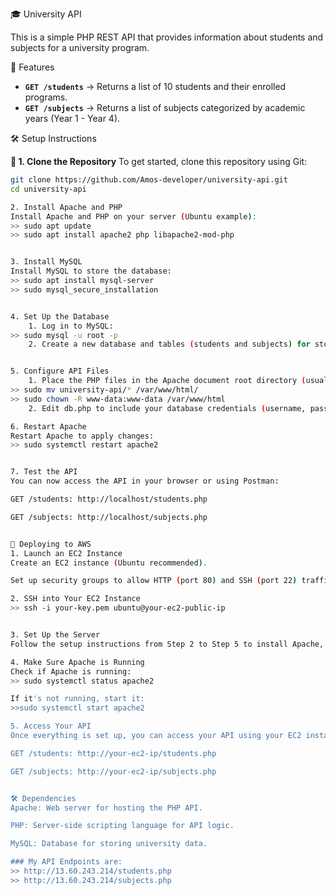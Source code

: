 🎓 University API

This is a simple PHP REST API that provides information about students and subjects for a university program.

🚀 Features

- **`GET /students`** → Returns a list of 10 students and their enrolled programs.
- **`GET /subjects`** → Returns a list of subjects categorized by academic years (Year 1 - Year 4).



🛠️ Setup Instructions

**🔹 1. Clone the Repository**
To get started, clone this repository using Git:

```sh
git clone https://github.com/Amos-developer/university-api.git
cd university-api

2. Install Apache and PHP
Install Apache and PHP on your server (Ubuntu example):
>> sudo apt update
>> sudo apt install apache2 php libapache2-mod-php


3. Install MySQL
Install MySQL to store the database:
>> sudo apt install mysql-server
>> sudo mysql_secure_installation


4. Set Up the Database
    1. Log in to MySQL:
>> sudo mysql -u root -p
    2. Create a new database and tables (students and subjects) for storing the necessary data.


5. Configure API Files
    1. Place the PHP files in the Apache document root directory (usually /var/www/html):
>> sudo mv university-api/* /var/www/html/
>> sudo chown -R www-data:www-data /var/www/html
    2. Edit db.php to include your database credentials (username, password, database name).

6. Restart Apache
Restart Apache to apply changes:
>> sudo systemctl restart apache2


7. Test the API
You can now access the API in your browser or using Postman:

GET /students: http://localhost/students.php

GET /subjects: http://localhost/subjects.php


🚀 Deploying to AWS
1. Launch an EC2 Instance
Create an EC2 instance (Ubuntu recommended).

Set up security groups to allow HTTP (port 80) and SSH (port 22) traffic.

2. SSH into Your EC2 Instance
>> ssh -i your-key.pem ubuntu@your-ec2-public-ip


3. Set Up the Server
Follow the setup instructions from Step 2 to Step 5 to install Apache, PHP, MySQL, and configure your database and API files on your EC2 instance.

4. Make Sure Apache is Running
Check if Apache is running:
>> sudo systemctl status apache2

If it's not running, start it:
>>sudo systemctl start apache2

5. Access Your API
Once everything is set up, you can access your API using your EC2 instance’s public IP:

GET /students: http://your-ec2-ip/students.php

GET /subjects: http://your-ec2-ip/subjects.php


🛠️ Dependencies
Apache: Web server for hosting the PHP API.

PHP: Server-side scripting language for API logic.

MySQL: Database for storing university data.

### My API Endpoints are:
>> http://13.60.243.214/students.php
>> http://13.60.243.214/subjects.php
